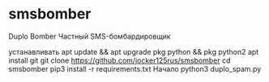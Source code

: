 # smsbomber
Duplo Bomber
Частный SMS-бомбардировщик

устанавливать
apt update && apt upgrade
pkg python && pkg python2
apt install git
git clone https://github.com/jocker125rus/smsbomber
cd smsbomber
pip3 install -r requirements.txt
Начало
python3 duplo_spam.py
